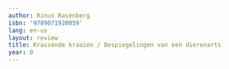 ```yaml
---
author: Rinus Rasenberg
isbn: '9789071920059'
lang: en-us
layout: review
title: Krassende kraaien / Bespiegelingen van een dierenarts
year: 0
---
```


